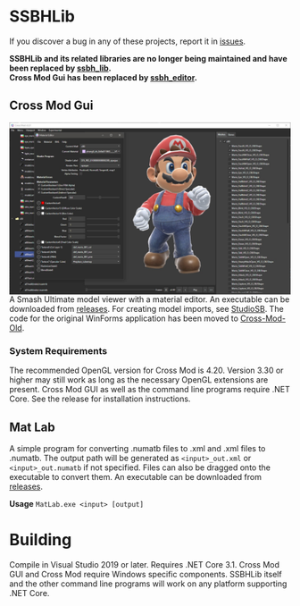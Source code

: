 # SSBHLib
If you discover a bug in any of these projects, report it in [issues](https://github.com/Ploaj/CrossMod/issues).

**SSBHLib and its related libraries are no longer being maintained and have been replaced by [ssbh_lib](https://github.com/ultimate-research/ssbh_lib).  
Cross Mod Gui has been replaced by [ssbh_editor](https://github.com/ScanMountGoat/ssbh_editor).**

## Cross Mod Gui
<img src="https://github.com/Ploaj/SSBHLib/blob/master/CrossModApp.jpg" align="top" height="auto" width="auto"><br>
A Smash Ultimate model viewer with a material editor. An executable can be downloaded from [releases](https://github.com/Ploaj/SSBHLib/releases). For creating model imports, see [StudioSB](https://github.com/Ploaj/StudioSB). The code for the original WinForms application has been moved to [Cross-Mod-Old](https://github.com/Ploaj/SSBHLib/tree/cross-mod-old). 

### System Requirements
The recommended OpenGL version for Cross Mod is 4.20. Version 3.30 or higher may still work as long as the necessary OpenGL extensions are present. Cross Mod GUI as well as the command line programs require .NET Core. See the release for installation instructions.

## Mat Lab
A simple program for converting .numatb files to .xml and .xml files to .numatb. The output path will be generated as `<input>_out.xml` or `<input>_out.numatb` if not specified. Files can also be dragged onto the executable to convert them. An executable can be downloaded from [releases](https://github.com/Ploaj/SSBHLib/releases).

**Usage**
`MatLab.exe <input> [output]`  

# Building
Compile in Visual Studio 2019 or later. Requires .NET Core 3.1. Cross Mod GUI and Cross Mod require Windows specific components. SSBHLib itself and the other command line programs will work on any platform supporting .NET Core. 
